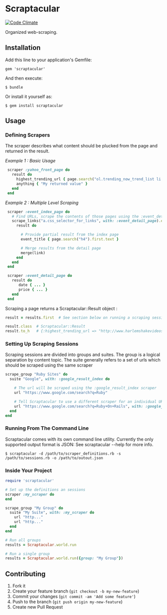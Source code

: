 # Scraptacular

[![Code Climate](https://codeclimate.com/github/rvandervort/scraptacular.png)](https://codeclimate.com/github/rvandervort/scraptacular)

Organized web-scraping. 
## Installation

Add this line to your application's Gemfile:

    gem 'scraptacular'

And then execute:

    $ bundle

Or install it yourself as:

    $ gem install scraptacular

## Usage

### Defining Scrapers
The scraper describes what content should be plucked from the page and returned in the result.

*Example 1 : Basic Usage*
```ruby
 scraper :yahoo_front_page do
   result do
     highest_trending_url { page.search("ol.trending_now_trend_list li a").first.attributes["href"].value }
     anything { "My returned value" }
   end
 end
```

*Example 2 : Multiple Level Scraping*
```ruby
 scraper :event_index_page do
   # Find URLs, scrape the contents of those pages using the :event_detail_page scraper
   scrape_links("a.css_selector_for_links", with: :event_detail_page).each do |link|
     result do

       # Provide partial result from the index page
       event_title { page.search("h4").first.text }

       # Merge results from the detail page
       merge(link)
     end
   end
 end

 scraper :event_detail_page do
   result do
      date { ... }
      price { ... }
   end
 end
```
Scraping a page returns a Scraptacular::Result object :
```ruby
result = results.first  # See section below on running a scraping session

result.class  # Scraptacular::Result
result.to_h   # {:highest_trending_url => "http://www.harlemshakevideos.com", :anything => "My returned value" }
```

### Setting Up Scraping Sessions

Scraping sessions are divided into groups and suites. The group is a logical separation by content topic.
The suite generally refers to a set of urls which should be scraped using the same scraper

```ruby
scrape_group "Ruby Sites" do
  suite "Google", with: :google_result_index do

    # The url will be scraped using the :google_result_index scraper
    url "https://www.google.com/search?q=Ruby"

    # Tell Scraptacular to use a different scraper for an individual URL
    url "https://www.google.com/search?q=Ruby+On+Rails", with: :google_alternate_index
  end
end
```

### Running From The Command Line
Scraptacular comes with its own command line utility. Currently the only supported output format is JSON:
See scraptacular --help for more info.
```
$ scraptacular -d /path/to/scraper_definitions.rb -s /path/to/sessions.rb -o /path/to/outout.json
```

### Inside Your Project
```ruby
require 'scraptacular'

# Set up the definitions an sessions
scraper :my_scraper do
end

scrape_group "My Group" do
  suite "My Suite", with: :my_scraper do
    url "http..."
    url "http..."
  end
end

# Run all groups
results = Scraptacular.world.run

# Run a single group
results = Scraptacular.world.run({group: "My Group"})

```

## Contributing

1. Fork it
2. Create your feature branch (`git checkout -b my-new-feature`)
3. Commit your changes (`git commit -am 'Add some feature'`)
4. Push to the branch (`git push origin my-new-feature`)
5. Create new Pull Request
